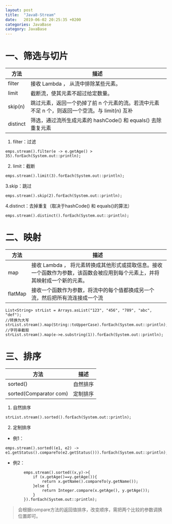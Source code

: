 ```yaml
---
layout: post
title:  "Java8-Stream"
date:   2019-06-02 20:25:35 +0200
categories: JavaBase
category: JavaBase
---
```

# 一、筛选与切片

|方法|描述|
|-|-|
| filter|接收 Lambda ， 从流中排除某些元素。|
|limit|截断流，使其元素不超过给定数量。|
| skip(n) |跳过元素，返回一个扔掉了前 n 个元素的流。若流中元素不足 n 个，则返回一个空流。与 limit(n) 互补|
| distinct|筛选，通过流所生成元素的 hashCode() 和 equals() 去除重复元素|

1. filter：过滤
```
emps.stream().filter(e -> e.getAge() > 35).forEach(System.out::println);
```
2. limit：截断
```
emps.stream().limit(3).forEach(System.out::println);
```
3.skip：跳过
```
emps.stream().skip(2).forEach(System.out::println);
```

4.distinct：去掉重复（取决于hashCode() 和 equals()的算法）
```
emps.stream().distinct().forEach(System.out::println);
```

# 二、映射

|方法|描述|
|-|-|
|map|接收 Lambda ， 将元素转换成其他形式或提取信息。接收一个函数作为参数，该函数会被应用到每个元素上，并将其映射成一个新的元素。|
|flatMap|接收一个函数作为参数，将流中的每个值都换成另一个流，然后把所有流连接成一个流|

```
List<String> strList = Arrays.asList("123", "456", "789", "abc", "def");
//转换为大写
strList.stream().map(String::toUpperCase).forEach(System.out::println);
//字符串截取
strList.stream().map(e->e.substring(1)).forEach(System.out::println);
```

# 三、排序

|方法|描述|
|-|-|
|sorted()|自然排序|
|sorted(Comparator com)|定制排序|

1. 自然排序
```
strList.stream().sorted().forEach(System.out::println);
```
2. 定制排序
* 例1：
```
emps.stream().sorted((e1, e2) -> e1.getStatus().compareTo(e2.getStatus())).forEach(System.out::println);
```
* 例2：

```
        emps.stream().sorted((x,y)->{
            if (x.getAge()==y.getAge()){
                return x.getName().compareTo(y.getName());
            }else {
                return Integer.compare(x.getAge(), y.getAge());
            }
        }).forEach(System.out::println);
```
> 会根据compare方法的返回值排序，改变顺序，需把两个比较的参数调换位置即可。

​     
